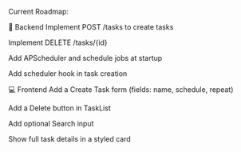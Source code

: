 Current Roadmap:

🔧 Backend
 Implement POST /tasks to create tasks

 Implement DELETE /tasks/{id}

 Add APScheduler and schedule jobs at startup

 Add scheduler hook in task creation

💻 Frontend
 Add a Create Task form (fields: name, schedule, repeat)

 Add a Delete button in TaskList

 Add optional Search input

 Show full task details in a styled card

